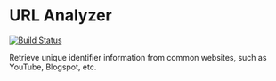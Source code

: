 URL Analyzer 
==============
[![Build Status](https://travis-ci.org/settinghead/url-analyzer.png)](https://travis-ci.org/settinghead/url-analyzer)

Retrieve unique identifier information from common websites, such as YouTube, Blogspot, etc.
